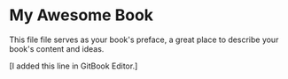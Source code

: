 My Awesome Book
=======

This file file serves as your book's preface, a great place to describe your book's content and ideas.

[I added this line in GitBook Editor.]